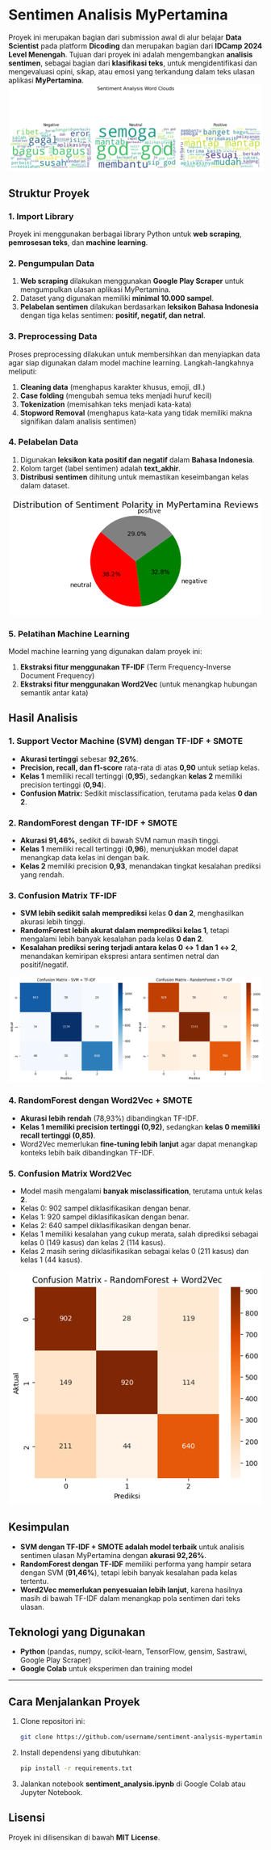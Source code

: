 # Sentimen Analisis MyPertamina

Proyek ini merupakan bagian dari submission awal di alur belajar **Data Scientist** pada platform **Dicoding** dan merupakan bagian dari **IDCamp 2024 Level Menengah**. Tujuan dari proyek ini adalah mengembangkan **analisis sentimen**, sebagai bagian dari **klasifikasi teks**, untuk mengidentifikasi dan mengevaluasi opini, sikap, atau emosi yang terkandung dalam teks ulasan aplikasi **MyPertamina**.
![Sentiment Analysis Word Clouds](https://github.com/esnanta/data-analysis-sentiment-mypertamina/blob/7a068c158104299e13bdf1a88d0980761d8918ac/image/sentiment_analysis_word_clouds.png?raw=true)


## Struktur Proyek

### 1. Import Library
Proyek ini menggunakan berbagai library Python untuk **web scraping**, **pemrosesan teks**, dan **machine learning**.

### 2. Pengumpulan Data
1. **Web scraping** dilakukan menggunakan **Google Play Scraper** untuk mengumpulkan ulasan aplikasi MyPertamina.
2. Dataset yang digunakan memiliki **minimal 10.000 sampel**.
3. **Pelabelan sentimen** dilakukan berdasarkan **leksikon Bahasa Indonesia** dengan tiga kelas sentimen: **positif, negatif, dan netral**.

### 3. Preprocessing Data
Proses preprocessing dilakukan untuk membersihkan dan menyiapkan data agar siap digunakan dalam model machine learning. Langkah-langkahnya meliputi:
1. **Cleaning data** (menghapus karakter khusus, emoji, dll.)
2. **Case folding** (mengubah semua teks menjadi huruf kecil)
3. **Tokenization** (memisahkan teks menjadi kata-kata)
4. **Stopword Removal** (menghapus kata-kata yang tidak memiliki makna signifikan dalam analisis sentimen)

### 4. Pelabelan Data
1. Digunakan **leksikon kata positif dan negatif** dalam **Bahasa Indonesia**.
2. Kolom target (label sentimen) adalah **text_akhir**.
3. **Distribusi sentimen** dihitung untuk memastikan keseimbangan kelas dalam dataset.

![Distribusi Sentimen](https://github.com/esnanta/data-analysis-sentiment-mypertamina/blob/65bceab3c68ba8795f28c1f2cd5625aad12d0f18/image/distribution_of_sentiment.png?raw=true)


### 5. Pelatihan Machine Learning
Model machine learning yang digunakan dalam proyek ini:
1. **Ekstraksi fitur menggunakan TF-IDF** (Term Frequency-Inverse Document Frequency)
2. **Ekstraksi fitur menggunakan Word2Vec** (untuk menangkap hubungan semantik antar kata)

## Hasil Analisis

### 1. Support Vector Machine (SVM) dengan TF-IDF + SMOTE
- **Akurasi tertinggi** sebesar **92,26%**.
- **Precision, recall, dan f1-score** rata-rata di atas **0,90** untuk setiap kelas.
- **Kelas 1** memiliki recall tertinggi (**0,95**), sedangkan **kelas 2** memiliki precision tertinggi (**0,94**).
- **Confusion Matrix:** Sedikit misclassification, terutama pada kelas **0 dan 2**.

### 2. RandomForest dengan TF-IDF + SMOTE
- **Akurasi 91,46%**, sedikit di bawah SVM namun masih tinggi.
- **Kelas 1** memiliki recall tertinggi (**0,96**), menunjukkan model dapat menangkap data kelas ini dengan baik.
- **Kelas 2** memiliki precision **0,93**, menandakan tingkat kesalahan prediksi yang rendah.

### 3. Confusion Matrix TF-IDF
- **SVM lebih sedikit salah memprediksi** kelas **0 dan 2**, menghasilkan akurasi lebih tinggi.
- **RandomForest lebih akurat dalam memprediksi kelas 1**, tetapi mengalami lebih banyak kesalahan pada kelas **0 dan 2**.
- **Kesalahan prediksi sering terjadi antara kelas 0 ↔ 1 dan 1 ↔ 2**, menandakan kemiripan ekspresi antara sentimen netral dan positif/negatif.

![Confusion Matrix TF-IDF](https://github.com/esnanta/data-analysis-sentiment-mypertamina/blob/65bceab3c68ba8795f28c1f2cd5625aad12d0f18/image/confusion_matrix_tf-idf_svm_rf.png?raw=true)

### 4. RandomForest dengan Word2Vec + SMOTE
- **Akurasi lebih rendah** (78,93%) dibandingkan TF-IDF.
- **Kelas 1 memiliki precision tertinggi (0,92)**, sedangkan **kelas 0 memiliki recall tertinggi (0,85)**.
- Word2Vec memerlukan **fine-tuning lebih lanjut** agar dapat menangkap konteks lebih baik dibandingkan TF-IDF.

### 5. Confusion Matrix Word2Vec
- Model masih mengalami **banyak misclassification**, terutama untuk kelas **2**.
- Kelas 0: 902 sampel diklasifikasikan dengan benar.
- Kelas 1: 920 sampel diklasifikasikan dengan benar.
- Kelas 2: 640 sampel diklasifikasikan dengan benar.
- Kelas 1 memiliki kesalahan yang cukup merata, salah diprediksi sebagai kelas 0 (149 kasus) dan kelas 2 (114 kasus).
- Kelas 2 masih sering diklasifikasikan sebagai kelas 0 (211 kasus) dan kelas 1 (44 kasus).

![Confusion Matrix Word2Vec](https://github.com/esnanta/data-analysis-sentiment-mypertamina/blob/65bceab3c68ba8795f28c1f2cd5625aad12d0f18/image/confusion_matrix_word2vec_rf.png?raw=true)


## Kesimpulan
- **SVM dengan TF-IDF + SMOTE adalah model terbaik** untuk analisis sentimen ulasan MyPertamina dengan **akurasi 92,26%**.
- **RandomForest dengan TF-IDF** memiliki performa yang hampir setara dengan SVM (**91,46%**), tetapi lebih banyak kesalahan pada kelas tertentu.
- **Word2Vec memerlukan penyesuaian lebih lanjut**, karena hasilnya masih di bawah TF-IDF dalam menangkap pola sentimen dari teks ulasan.

## Teknologi yang Digunakan
- **Python** (pandas, numpy, scikit-learn, TensorFlow, gensim, Sastrawi, Google Play Scraper)
- **Google Colab** untuk eksperimen dan training model

---

## Cara Menjalankan Proyek
1. Clone repositori ini:
   ```sh
   git clone https://github.com/username/sentiment-analysis-mypertamina.git
   ```
2. Install dependensi yang dibutuhkan:
   ```sh
   pip install -r requirements.txt
   ```
3. Jalankan notebook **sentiment_analysis.ipynb** di Google Colab atau Jupyter Notebook.

## Lisensi
Proyek ini dilisensikan di bawah **MIT License**.


